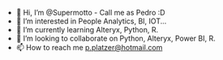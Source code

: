 - 👋 Hi, I’m @Supermotto - Call me as Pedro :D
- 👀 I’m interested in People Analytics, BI, IOT...
- 🌱 I’m currently learning Alteryx, Python, R.
- 💞️ I’m looking to collaborate on Python, Alteryx, Power BI, R.
- 📫 How to reach me p.platzer@hotmail.com

<!---
Supermotto/Supermotto is a ✨ special ✨ repository because its `README.md` (this file) appears on your GitHub profile.
You can click the Preview link to take a look at your changes.
--->
